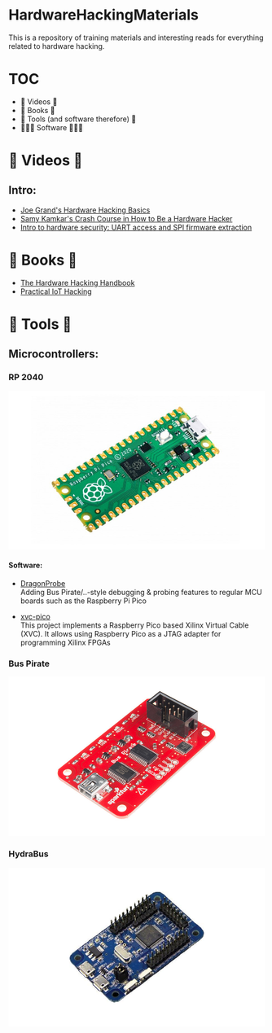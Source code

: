 # HardwareHackingMaterials
This is a repository of training materials and interesting reads for everything related to hardware hacking.

# TOC
- 🎥 Videos 🎥
- 📖 Books 📖
- 👾 Tools (and software therefore) 👾
- 👨🏻‍💻 Software 👨🏻‍💻



# 🎥 Videos 🎥

## Intro:
- [Joe Grand's Hardware Hacking Basics](https://youtu.be/EI9wiOgNl8U)
- [Samy Kamkar's Crash Course in How to Be a Hardware Hacker](https://youtu.be/tlwXmNnXeSY?si=q3FM2dbISca98hww)
- [Intro to hardware security: UART access and SPI firmware extraction](https://www.youtube.com/watch?v=YD6ODeER8qM)

# 📖 Books 📖

- [The Hardware Hacking Handbook](https://nostarch.com/hardwarehacking)
- [Practical IoT Hacking](https://nostarch.com/practical-iot-hacking)

# 👾 Tools 👾

## Microcontrollers:

### RP 2040

![rp2040](./img/Raspberry_Pi_Pico.jpg)

#### Software:
- [DragonProbe](https://git.lain.faith/sys64738/DragonProbe) \
Adding Bus Pirate/..-style debugging & probing features to regular MCU boards such as the Raspberry Pi Pico

- [xvc-pico](https://github.com/kholia/xvc-pico/) \
This project implements a Raspberry Pico based Xilinx Virtual Cable (XVC). It allows using Raspberry Pico as a JTAG adapter for programming Xilinx FPGAs

### Bus Pirate

![buspirate](./img/bus_pirate.png)

### HydraBus

![HydraBus](./img/hydra_bus.png)
